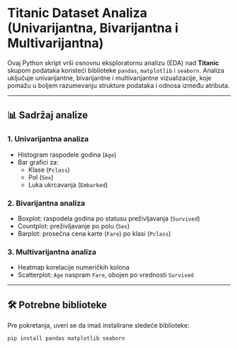 # Titanic Dataset Analiza (Univarijantna, Bivarijantna i Multivarijantna)

Ovaj Python skript vrši osnovnu eksploratornu analizu (EDA) nad **Titanic** skupom podataka koristeći biblioteke `pandas`, `matplotlib` i `seaborn`. Analiza uključuje univarijantne, bivarijantne i multivarijantne vizualizacije, koje pomažu u boljem razumevanju strukture podataka i odnosa između atributa.

---

## 📊 Sadržaj analize

### 1. Univarijantna analiza
- Histogram raspodele godina (`Age`)
- Bar grafici za:
  - Klase (`Pclass`)
  - Pol (`Sex`)
  - Luka ukrcavanja (`Embarked`)

### 2. Bivarijantna analiza
- Boxplot: raspodela godina po statusu preživljavanja (`Survived`)
- Countplot: preživljavanje po polu (`Sex`)
- Barplot: prosečna cena karte (`Fare`) po klasi (`Pclass`)

### 3. Multivarijantna analiza
- Heatmap korelacije numeričkih kolona
- Scatterplot: `Age` naspram `Fare`, obojen po vrednosti `Survived`

---

## 🛠️ Potrebne biblioteke

Pre pokretanja, uveri se da imaš instalirane sledeće biblioteke:

```bash
pip install pandas matplotlib seaborn
